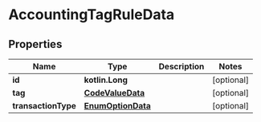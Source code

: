 
# AccountingTagRuleData

## Properties
| Name | Type | Description | Notes |
| ------------ | ------------- | ------------- | ------------- |
| **id** | **kotlin.Long** |  |  [optional] |
| **tag** | [**CodeValueData**](CodeValueData.md) |  |  [optional] |
| **transactionType** | [**EnumOptionData**](EnumOptionData.md) |  |  [optional] |



